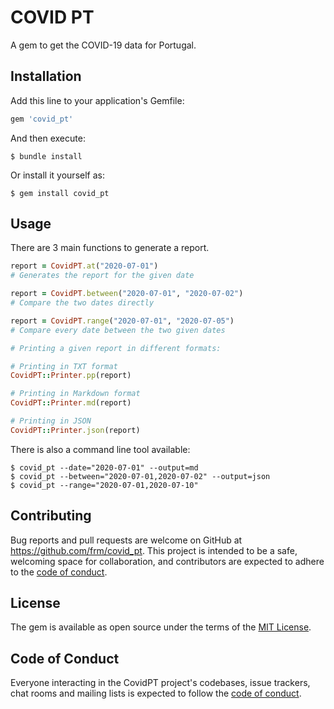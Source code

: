 # COVID PT

A gem to get the COVID-19 data for Portugal.

## Installation

Add this line to your application's Gemfile:

```ruby
gem 'covid_pt'
```

And then execute:

    $ bundle install

Or install it yourself as:

    $ gem install covid_pt

## Usage

There are 3 main functions to generate a report.

```ruby
report = CovidPT.at("2020-07-01")
# Generates the report for the given date

report = CovidPT.between("2020-07-01", "2020-07-02")
# Compare the two dates directly

report = CovidPT.range("2020-07-01", "2020-07-05")
# Compare every date between the two given dates

# Printing a given report in different formats:

# Printing in TXT format
CovidPT::Printer.pp(report)

# Printing in Markdown format
CovidPT::Printer.md(report)

# Printing in JSON
CovidPT::Printer.json(report)
```

There is also a command line tool available:

```shell
$ covid_pt --date="2020-07-01" --output=md
$ covid_pt --between="2020-07-01,2020-07-02" --output=json
$ covid_pt --range="2020-07-01,2020-07-10"
```

## Contributing

Bug reports and pull requests are welcome on GitHub at https://github.com/frm/covid_pt. This project is intended to be a safe, welcoming space for collaboration, and contributors are expected to adhere to the [code of conduct](https://github.com/frm/covid_pt/blob/master/CODE_OF_CONDUCT.md).

## License

The gem is available as open source under the terms of the [MIT License](https://opensource.org/licenses/MIT).

## Code of Conduct

Everyone interacting in the CovidPT project's codebases, issue trackers, chat rooms and mailing lists is expected to follow the [code of conduct](https://github.com/frm/covid_pt/blob/master/CODE_OF_CONDUCT.md).
